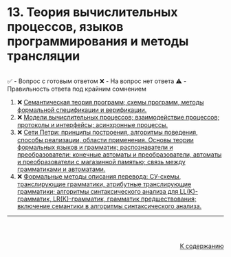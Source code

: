 #

<div id="readme-top" style="display: flex; align-items: center; justify-content: space-between;">
  <h1>13. Теория вычислительных процессов, языков программирования и методы трансляции</h1>
</div>

✅ - Вопрос с готовым ответом
❌ - На вопрос нет ответа
⚠️ - Правильность ответа под крайним сомнением

<ol>
  <li>❌ <a href="#1"> Семантическая теория программ; схемы программ, методы формальной спецификации и верификации. </a></li>
  <li>❌ <a href="#2"> Модели вычислительных процессов; взаимодействие процессов; протоколы и интерфейсы; асинхронные процессы. </a></li>
  <li>❌ <a href="#3"> Сети Петри: принципы построения, алгоритмы поведения, способы реализации, области применения. Основы теории формальных языков и грамматик; распознаватели и преобразователи: конечные автоматы и преобразователи, автоматы и преобразователи с магазинной памятью; связь между грамматиками и автоматами. </a></li>
  <li>❌ <a href="#4"> Формальные методы описания перевода: СУ-схемы, транслирующие грамматики, атрибутные транслирующие грамматики; алгоритмы синтаксического анализа для LL(K)-грамматик, LR(K)-грамматик, грамматик предшествования; включение семантики в алгоритмы синтаксического анализа. </a></li>
</ol>
<hr/>
<br />

##

<p align="right"><a href="#readme-top">К содержанию</a></p>
